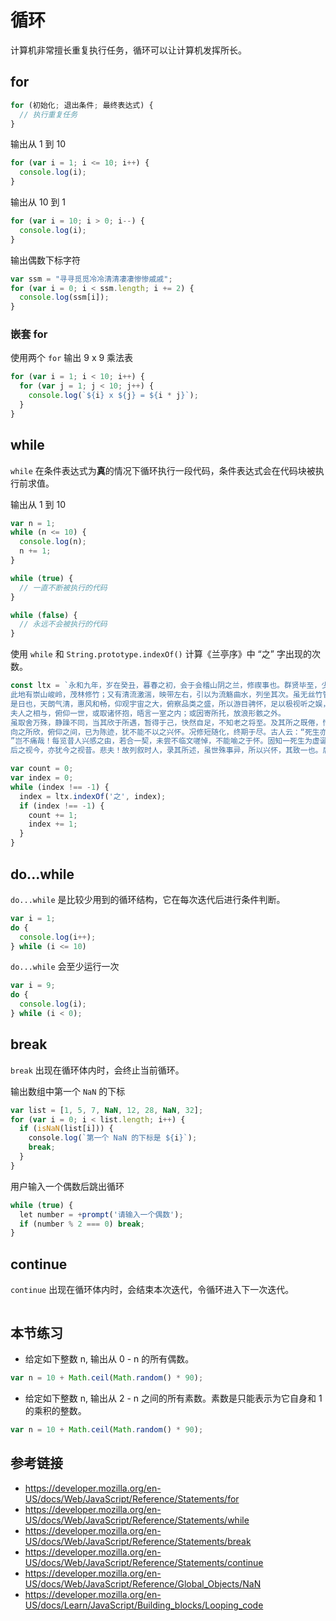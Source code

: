 # 循环

计算机非常擅长重复执行任务，循环可以让计算机发挥所长。

## for
```javascript
for (初始化; 退出条件; 最终表达式) {
  // 执行重复任务
}
```

输出从 1 到 10
```javascript
for (var i = 1; i <= 10; i++) {
  console.log(i);
}
```

输出从 10 到 1
```javascript
for (var i = 10; i > 0; i--) {
  console.log(i);
}
```

输出偶数下标字符
```javascript
var ssm = "寻寻觅觅冷冷清清凄凄惨惨戚戚";
for (var i = 0; i < ssm.length; i += 2) {
  console.log(ssm[i]);
}
```

### 嵌套 for
使用两个 `for` 输出 9 x 9 乘法表
```javascript
for (var i = 1; i < 10; i++) {
  for (var j = 1; j < 10; j++) {
    console.log(`${i} x ${j} = ${i * j}`);
  }
}
```

## while
`while` 在条件表达式为**真**的情况下循环执行一段代码，条件表达式会在代码块被执行前求值。

输出从 1 到 10
```javascript
var n = 1;
while (n <= 10) {
  console.log(n);
  n += 1;
}
```

```javascript
while (true) {
  // 一直不断被执行的代码
}
```

```javascript
while (false) {
  // 永远不会被执行的代码
}
```
使用 `while` 和 `String.prototype.indexOf()` 计算《兰亭序》中 “之” 字出现的次数。
```javascript
const ltx = `永和九年，岁在癸丑，暮春之初，会于会稽山阴之兰，修禊事也。群贤毕至，少长咸集。
此地有崇山峻岭，茂林修竹；又有清流激湍，映带左右，引以为流觞曲水，列坐其次。虽无丝竹管弦之盛，一觞一咏，亦足以畅叙幽情。
是日也，天朗气清，惠风和畅，仰观宇宙之大，俯察品类之盛，所以游目骋怀，足以极视听之娱，信可乐也。
夫人之相与，俯仰一世，或取诸怀抱，晤言一室之内；或因寄所托，放浪形骸之外。
虽取舍万殊，静躁不同，当其欣于所遇，暂得于己，快然自足，不知老之将至。及其所之既倦，情随事迁，感慨系之矣。
向之所欣，俯仰之间，已为陈迹，犹不能不以之兴怀。况修短随化，终期于尽。古人云：“死生亦大矣。
”岂不痛哉！每览昔人兴感之由，若合一契，未尝不临文嗟悼，不能喻之于怀。固知一死生为虚诞，齐彭殇为妄作。
后之视今，亦犹今之视昔。悲夫！故列叙时人，录其所述，虽世殊事异，所以兴怀，其致一也。后之览者，亦将有感于斯文。`;

var count = 0;
var index = 0;
while (index !== -1) {
  index = ltx.indexOf('之', index);
  if (index !== -1) {
    count += 1;
    index += 1;
  }
}
```

## do...while
`do...while` 是比较少用到的循环结构，它在每次迭代后进行条件判断。
```javascript
var i = 1;
do {
  console.log(i++);
} while (i <= 10)
```
`do...while` 会至少运行一次
```javascript
var i = 9;
do {
  console.log(i);
} while (i < 0);
```

## break
`break` 出现在循环体内时，会终止当前循环。

输出数组中第一个 `NaN` 的下标
```javascript
var list = [1, 5, 7, NaN, 12, 28, NaN, 32];
for (var i = 0; i < list.length; i++) {
  if (isNaN(list[i])) {
    console.log(`第一个 NaN 的下标是 ${i}`);
    break;
  }
}
```

用户输入一个偶数后跳出循环
```javascript
while (true) {
  let number = +prompt('请输入一个偶数');
  if (number % 2 === 0) break;
}
```

## continue
`continue` 出现在循环体内时，会结束本次迭代，令循环进入下一次迭代。
```javascript
```

## 本节练习
* 给定如下整数 n, 输出从 0 - n 的所有偶数。
```javascript
var n = 10 + Math.ceil(Math.random() * 90);
```

* 给定如下整数 n, 输出从 2 - n 之间的所有素数。素数是只能表示为它自身和 1 的乘积的整数。
```javascript
var n = 10 + Math.ceil(Math.random() * 90);
```

## 参考链接
* https://developer.mozilla.org/en-US/docs/Web/JavaScript/Reference/Statements/for
* https://developer.mozilla.org/en-US/docs/Web/JavaScript/Reference/Statements/while
* https://developer.mozilla.org/en-US/docs/Web/JavaScript/Reference/Statements/break
* https://developer.mozilla.org/en-US/docs/Web/JavaScript/Reference/Statements/continue
* https://developer.mozilla.org/en-US/docs/Web/JavaScript/Reference/Global_Objects/NaN
* https://developer.mozilla.org/en-US/docs/Learn/JavaScript/Building_blocks/Looping_code

